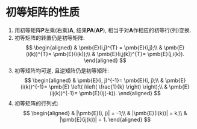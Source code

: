# 初等矩阵的性质

1. 用初等矩阵$\pmb{P}$左乘(右乘)$\pmb{A}$, 结果$\pmb{P}\pmb{A}(\pmb{A}\pmb{P})$, 相当于对$\pmb{A}$作相应的初等行(列)变换.
2. 初等矩阵的转置仍是初等矩阵:
   $$
   \begin{aligned}
   	& \pmb{E}(i,j)^{T} = \pmb{E}(i,j);\\
   	& \pmb{E}(i(k))^{T}= \pmb{E}(i(k));\\
   	& \pmb{E}(i,j(k))^{T}= \pmb{E}(j,i(k)).
   \end{aligned}
   $$
3. 初等矩阵均可逆, 且逆矩阵仍是初等矩阵:
   $$
   \begin{aligned}
   	& \pmb{E}(i, j)^{-1}= \pmb{E}(i, j);\\
   	& \pmb{E}(i(k))^{-1}= \pmb{E} \left( i\left( \frac{1}{k} \right) \right);\\
   	& \pmb{E}(ij(k))^{-1}= \pmb{E}(ij(-k)).
   \end{aligned}
   $$
4. 初等矩阵的行列式:
   $$
   \begin{aligned}
   	& |\pmb{E}(i, j)| = -1;\\
   	& |\pmb{E}(i(k))| = k;\\
   	& |\pmb{E}(ij(k))| = 1.
   \end{aligned}
   $$
